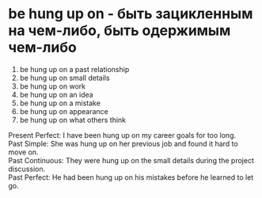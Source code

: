 # be hung up on - быть зацикленным на чем-либо, быть одержимым чем-либо

1. be hung up on a past relationship
2. be hung up on small details
3. be hung up on work
4. be hung up on an idea
5. be hung up on a mistake
6. be hung up on appearance
7. be hung up on what others think

Present Perfect: I have been hung up on my career goals for too long.  
Past Simple: She was hung up on her previous job and found it hard to move on.  
Past Continuous: They were hung up on the small details during the project discussion.  
Past Perfect: He had been hung up on his mistakes before he learned to let go.
